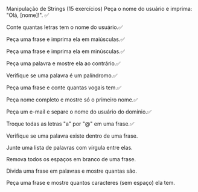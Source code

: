 Manipulação de Strings (15 exercícios)
Peça o nome do usuário e imprima: "Olá, [nome]!". ✅


Conte quantas letras tem o nome do usuário.✅

Peça uma frase e imprima ela em maiúsculas.✅

Peça uma frase e imprima ela em minúsculas.✅

Peça uma palavra e mostre ela ao contrário.✅

Verifique se uma palavra é um palíndromo.✅

Peça uma frase e conte quantas vogais tem.✅

Peça nome completo e mostre só o primeiro nome.✅

Peça um e-mail e separe o nome do usuário do domínio.✅

Troque todas as letras "a" por "@" em uma frase.✅


Verifique se uma palavra existe dentro de uma frase.

Junte uma lista de palavras com vírgula entre elas.

Remova todos os espaços em branco de uma frase.

Divida uma frase em palavras e mostre quantas são.

Peça uma frase e mostre quantos caracteres (sem espaço) ela tem.